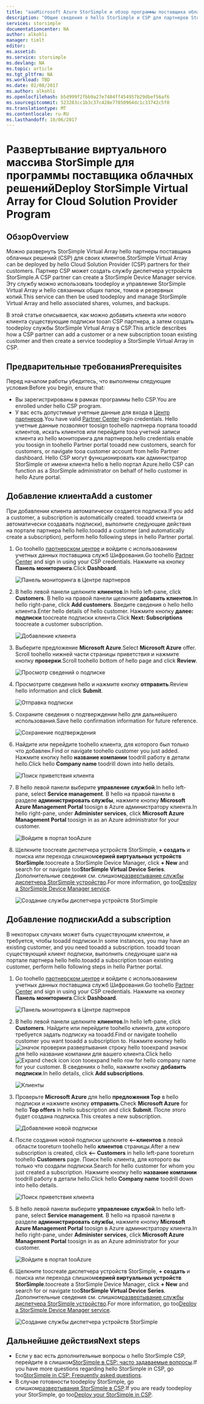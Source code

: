 ```yaml
---
title: "aaaMicrosoft Azure StorSimple и обзор программы поставщика облачных решений | Документы Microsoft"
description: "Общие сведения о hello StorSimple и CSP для партнеров StorSimple."
services: storsimple
documentationcenter: NA
author: alkohli
manager: timlt
editor: 
ms.assetid: 
ms.service: storsimple
ms.devlang: NA
ms.topic: article
ms.tgt_pltfrm: NA
ms.workload: TBD
ms.date: 02/08/2017
ms.author: alkohli
ms.openlocfilehash: b5d999f2fbb9a27e7404ff454957b29dbef56af6
ms.sourcegitcommit: 523283cc1b3c37c428e77850964dc1c33742c5f0
ms.translationtype: MT
ms.contentlocale: ru-RU
ms.lasthandoff: 10/06/2017
---
```

# <a name="deploy-storsimple-virtual-array-for-cloud-solution-provider-program"></a><span data-ttu-id="66a86-103">Развертывание виртуального массива StorSimple для программы поставщика облачных решений</span><span class="sxs-lookup"><span data-stu-id="66a86-103">Deploy StorSimple Virtual Array for Cloud Solution Provider Program</span></span>

## <a name="overview"></a><span data-ttu-id="66a86-104">Обзор</span><span class="sxs-lookup"><span data-stu-id="66a86-104">Overview</span></span>

<span data-ttu-id="66a86-105">Можно развернуть StorSimple Virtual Array hello партнеры поставщика облачных решений (CSP) для своих клиентов.</span><span class="sxs-lookup"><span data-stu-id="66a86-105">StorSimple Virtual Array can be deployed by hello Cloud Solution Provider (CSP) partners for their customers.</span></span> <span data-ttu-id="66a86-106">Партнер CSP может создать службу диспетчера устройств StorSimple.</span><span class="sxs-lookup"><span data-stu-id="66a86-106">A CSP partner can create a StorSimple Device Manager service.</span></span> <span data-ttu-id="66a86-107">Эту службу можно использовать toodeploy и управление StorSimple Virtual Array и hello связанных общих папок, томов и резервных копий.</span><span class="sxs-lookup"><span data-stu-id="66a86-107">This service can then be used toodeploy and manage StorSimple Virtual Array and hello associated shares, volumes, and backups.</span></span>

<span data-ttu-id="66a86-108">В этой статье описывается, как можно добавить клиента или нового клиента существующие подписки tooan CSP партнера, а затем создать toodeploy службы StorSimple Virtual Array в CSP.</span><span class="sxs-lookup"><span data-stu-id="66a86-108">This article describes how a CSP partner can add a customer or a new subscription tooan existing customer and then create a service toodeploy a StorSimple Virtual Array in CSP.</span></span>

## <a name="prerequisites"></a><span data-ttu-id="66a86-109">Предварительные требования</span><span class="sxs-lookup"><span data-stu-id="66a86-109">Prerequisites</span></span>

<span data-ttu-id="66a86-110">Перед началом работы убедитесь, что выполнены следующие условия:</span><span class="sxs-lookup"><span data-stu-id="66a86-110">Before you begin, ensure that:</span></span>

- <span data-ttu-id="66a86-111">Вы зарегистрированы в рамках программы hello CSP.</span><span class="sxs-lookup"><span data-stu-id="66a86-111">You are enrolled under hello CSP program.</span></span>
- <span data-ttu-id="66a86-112">У вас есть допустимые учетные данные для входа в [Центр партнеров](http://partnercenter.microsoft.com/).</span><span class="sxs-lookup"><span data-stu-id="66a86-112">You have valid [Partner Center](http://partnercenter.microsoft.com/) login credentials.</span></span> <span data-ttu-id="66a86-113">Hello учетные данные позволяют toosign toohello партнера портала tooadd клиентов, искать клиентов или перейдите tooa учетной записи клиента из hello мониторинга для партнеров.</span><span class="sxs-lookup"><span data-stu-id="66a86-113">hello credentials enable you toosign in toohello Partner portal tooadd new customers, search for customers, or navigate tooa customer account from hello Partner dashboard.</span></span> <span data-ttu-id="66a86-114">Hello CSP могут функционировать как администратор StorSimple от имени клиента hello в hello портал Azure.</span><span class="sxs-lookup"><span data-stu-id="66a86-114">hello CSP can function as a StorSimple administrator on behalf of hello customer in hello Azure portal.</span></span>
                             
## <a name="add-a-customer"></a><span data-ttu-id="66a86-115">Добавление клиента</span><span class="sxs-lookup"><span data-stu-id="66a86-115">Add a customer</span></span>

<span data-ttu-id="66a86-116">При добавлении клиента автоматически создается подписка.</span><span class="sxs-lookup"><span data-stu-id="66a86-116">If you add a customer, a subscription is automatically created.</span></span> <span data-ttu-id="66a86-117">tooadd клиента (и автоматически создавать подписки), выполните следующие действия на портале партнера hello hello.</span><span class="sxs-lookup"><span data-stu-id="66a86-117">tooadd a customer (and automatically create a subscription), perform hello following steps in hello Partner portal.</span></span>

1. <span data-ttu-id="66a86-118">Go toohello [партнерском центре](http://partnercenter.microsoft.com/) и войдите с использованием учетных данных поставщика служб Шифрования.</span><span class="sxs-lookup"><span data-stu-id="66a86-118">Go toohello [Partner Center](http://partnercenter.microsoft.com/) and sign in using your CSP credentials.</span></span> <span data-ttu-id="66a86-119">Нажмите на кнопку **Панель мониторинга**.</span><span class="sxs-lookup"><span data-stu-id="66a86-119">Click **Dashboard**.</span></span>

     ![Панель мониторинга в Центре партнеров](./media/storsimple-partner-csp-deploy/image1.png)
                              
2. <span data-ttu-id="66a86-121">В hello левой панели щелкните **клиентов**.</span><span class="sxs-lookup"><span data-stu-id="66a86-121">In hello left-pane, click **Customers**.</span></span> <span data-ttu-id="66a86-122">В hello на правой панели щелкните **добавить клиентов**.</span><span class="sxs-lookup"><span data-stu-id="66a86-122">In hello right-pane, click **Add customers**.</span></span> <span data-ttu-id="66a86-123">Введите сведения о hello hello клиента.</span><span class="sxs-lookup"><span data-stu-id="66a86-123">Enter hello details of hello customer.</span></span> <span data-ttu-id="66a86-124">Нажмите кнопку **далее: подписки** toocreate подписки клиента.</span><span class="sxs-lookup"><span data-stu-id="66a86-124">Click **Next: Subscriptions** toocreate a customer subscription.</span></span>

    ![Добавление клиента](./media/storsimple-partner-csp-deploy/image2.png)

3.  <span data-ttu-id="66a86-126">Выберите предложение **Microsoft Azure**.</span><span class="sxs-lookup"><span data-stu-id="66a86-126">Select **Microsoft Azure** offer.</span></span> <span data-ttu-id="66a86-127">Scroll toohello нижней части страницы приветствия и нажмите кнопку **проверки**.</span><span class="sxs-lookup"><span data-stu-id="66a86-127">Scroll toohello bottom of hello page and click **Review**.</span></span>

    ![Просмотр сведений о подписке](./media/storsimple-partner-csp-deploy/image3.png)
                              
4. <span data-ttu-id="66a86-129">Просмотрите сведения hello и нажмите кнопку **отправить**.</span><span class="sxs-lookup"><span data-stu-id="66a86-129">Review hello information and click **Submit**.</span></span>

    ![Отправка подписки](./media/storsimple-partner-csp-deploy/image4.png)

5. <span data-ttu-id="66a86-131">Сохраните сведения о подтверждении hello для дальнейшего использования.</span><span class="sxs-lookup"><span data-stu-id="66a86-131">Save hello confirmation information for future reference.</span></span>

    ![Сохранение подтверждения](./media/storsimple-partner-csp-deploy/image5.png)

6. <span data-ttu-id="66a86-133">Найдите или перейдите toohello клиента, для которого был только что добавлен.</span><span class="sxs-lookup"><span data-stu-id="66a86-133">Find or navigate toohello customer you just added.</span></span> <span data-ttu-id="66a86-134">Нажмите кнопку hello **название компании** toodrill работу в детали hello.</span><span class="sxs-lookup"><span data-stu-id="66a86-134">Click hello **Company name** toodrill down into hello details.</span></span>

    ![Поиск приветствия клиента](./media/storsimple-partner-csp-deploy/image6.png)  

7. <span data-ttu-id="66a86-136">В hello левой панели выберите **управление службой**.</span><span class="sxs-lookup"><span data-stu-id="66a86-136">In hello left-pane, select **Service management**.</span></span> <span data-ttu-id="66a86-137">В hello на правой панели в разделе **администрировать службы**, нажмите кнопку **Microsoft Azure Management Portal** toosign в Azure администратору клиента.</span><span class="sxs-lookup"><span data-stu-id="66a86-137">In hello right-pane, under **Administer services**, click **Microsoft Azure Management Portal** toosign in as an Azure administrator for your customer.</span></span>

    ![Войдите в портал tooAzure](./media/storsimple-partner-csp-deploy/image9.png)

8. <span data-ttu-id="66a86-139">Щелкните toocreate диспетчера устройств StorSimple, **+ создать** и поиска или перехода слишком**серией виртуальных устройств StorSimple**.</span><span class="sxs-lookup"><span data-stu-id="66a86-139">toocreate a StorSimple Device Manager, click **+ New** and search for or navigate too**StorSimple Virtual Device Series**.</span></span> <span data-ttu-id="66a86-140">Дополнительные сведения см. слишком[развертывание службы диспетчера StorSimple устройство](storsimple-virtual-array-manage-service.md).</span><span class="sxs-lookup"><span data-stu-id="66a86-140">For more information, go too[Deploy a StorSimple Device Manager service](storsimple-virtual-array-manage-service.md).</span></span>

    ![Создание службы диспетчера устройств StorSimple](./media/storsimple-partner-csp-deploy/image8.png)


## <a name="add-a-subscription"></a><span data-ttu-id="66a86-142">Добавление подписки</span><span class="sxs-lookup"><span data-stu-id="66a86-142">Add a subscription</span></span>

<span data-ttu-id="66a86-143">В некоторых случаях может быть существующим клиентом, и требуется, чтобы tooadd подписки.</span><span class="sxs-lookup"><span data-stu-id="66a86-143">In some instances, you may have an existing customer, and you need tooadd a subscription.</span></span> <span data-ttu-id="66a86-144">tooadd tooan существующий клиент подписки, выполнить следующие шаги на портале партнера hello hello.</span><span class="sxs-lookup"><span data-stu-id="66a86-144">tooadd a subscription tooan existing customer, perform hello following steps in hello Partner portal.</span></span>

1. <span data-ttu-id="66a86-145">Go toohello [партнерском центре](http://partnercenter.microsoft.com/) и войдите с использованием учетных данных поставщика служб Шифрования.</span><span class="sxs-lookup"><span data-stu-id="66a86-145">Go toohello [Partner Center](http://partnercenter.microsoft.com/) and sign in using your CSP credentials.</span></span> <span data-ttu-id="66a86-146">Нажмите на кнопку **Панель мониторинга**.</span><span class="sxs-lookup"><span data-stu-id="66a86-146">Click **Dashboard**.</span></span>

     ![Панель мониторинга в Центре партнеров](./media/storsimple-partner-csp-deploy/image1.png)
                              
2. <span data-ttu-id="66a86-148">В hello левой панели щелкните **клиентов**.</span><span class="sxs-lookup"><span data-stu-id="66a86-148">In hello left-pane, click **Customers**.</span></span> <span data-ttu-id="66a86-149">Найдите или перейдите toohello клиента, для которого требуется задать подписку на tooadd.</span><span class="sxs-lookup"><span data-stu-id="66a86-149">Find or navigate toohello customer you want tooadd a subscription to.</span></span> <span data-ttu-id="66a86-150">Нажмите кнопку hello ![значок проверки развертывания](./media/storsimple-partner-csp-deploy/expand_pane_icon.png) строку hello tooexpand значок для hello название компании для вашего клиента.</span><span class="sxs-lookup"><span data-stu-id="66a86-150">Click hello ![Expand check icon](./media/storsimple-partner-csp-deploy/expand_pane_icon.png) icon tooexpand hello row for hello company name for your customer.</span></span> <span data-ttu-id="66a86-151">В сведениях о hello, нажмите кнопку **добавить подписки**.</span><span class="sxs-lookup"><span data-stu-id="66a86-151">In hello details, click **Add subscriptions**.</span></span>

    ![Клиенты](./media/storsimple-partner-csp-deploy/image10.png)

3. <span data-ttu-id="66a86-153">Проверьте **Microsoft Azure** для hello **предложения Top** в hello подписки и нажмите кнопку **отправить**.</span><span class="sxs-lookup"><span data-stu-id="66a86-153">Check **Microsoft Azure** for hello **Top offers** in hello subscription and click **Submit**.</span></span> <span data-ttu-id="66a86-154">После этого будет создана подписка.</span><span class="sxs-lookup"><span data-stu-id="66a86-154">This creates a new subscription.</span></span>

    ![Добавление новой подписки](./media/storsimple-partner-csp-deploy/image11.png)

6. <span data-ttu-id="66a86-156">После создания новой подписки щелкните **<--клиентов** в левой области tooreturn toohello hello **клиентов** страницы.</span><span class="sxs-lookup"><span data-stu-id="66a86-156">After a new subscription is created, click **<-- Customers** in hello left-pane tooreturn toohello **Customers** page.</span></span> <span data-ttu-id="66a86-157">Поиск hello клиента, для которого вы только что создали подписки.</span><span class="sxs-lookup"><span data-stu-id="66a86-157">Search for hello customer for whom you just created a subscription.</span></span> <span data-ttu-id="66a86-158">Нажмите кнопку hello **название компании** toodrill работу в детали hello.</span><span class="sxs-lookup"><span data-stu-id="66a86-158">Click hello **Company name** toodrill down into hello details.</span></span>

    ![Поиск приветствия клиента](./media/storsimple-partner-csp-deploy/image6.png)  

7. <span data-ttu-id="66a86-160">В hello левой панели выберите **управление службой**.</span><span class="sxs-lookup"><span data-stu-id="66a86-160">In hello left-pane, select **Service management**.</span></span> <span data-ttu-id="66a86-161">В hello на правой панели в разделе **администрировать службы**, нажмите кнопку **Microsoft Azure Management Portal** toosign в Azure администратору клиента.</span><span class="sxs-lookup"><span data-stu-id="66a86-161">In hello right-pane, under **Administer services**, click **Microsoft Azure Management Portal** toosign in as an Azure administrator for your customer.</span></span>

    ![Войдите в портал tooAzure](./media/storsimple-partner-csp-deploy/image9.png)

8. <span data-ttu-id="66a86-163">Щелкните toocreate диспетчера устройств StorSimple, **+ создать** и поиска или перехода слишком**серией виртуальных устройств StorSimple**.</span><span class="sxs-lookup"><span data-stu-id="66a86-163">toocreate a StorSimple Device Manager, click **+ New** and search for or navigate too**StorSimple Virtual Device Series**.</span></span> <span data-ttu-id="66a86-164">Дополнительные сведения см. слишком[развертывание службы диспетчера StorSimple устройство](storsimple-virtual-array-manage-service.md).</span><span class="sxs-lookup"><span data-stu-id="66a86-164">For more information, go too[Deploy a StorSimple Device Manager service](storsimple-virtual-array-manage-service.md).</span></span>

    ![Создание службы диспетчера устройств StorSimple](./media/storsimple-partner-csp-deploy/image8.png)

## <a name="next-steps"></a><span data-ttu-id="66a86-166">Дальнейшие действия</span><span class="sxs-lookup"><span data-stu-id="66a86-166">Next steps</span></span>

- <span data-ttu-id="66a86-167">Если у вас есть дополнительные вопросы о hello StorSimple CSP, перейдите в слишком[StorSimple в CSP: часто задаваемые вопросы](storsimple-partner-csp-faq.md).</span><span class="sxs-lookup"><span data-stu-id="66a86-167">If you have more questions regarding hello StorSimple in CSP, go too[StorSimple in CSP: Frequently asked questions](storsimple-partner-csp-faq.md).</span></span>
- <span data-ttu-id="66a86-168">В случае готовности toodeploy StorSimple, go слишком[развертывания StorSimple в CSP](storsimple-partner-csp-deploy.md).</span><span class="sxs-lookup"><span data-stu-id="66a86-168">If you are ready toodeploy your StorSimple, go too[Deploy your StorSimple in CSP](storsimple-partner-csp-deploy.md).</span></span>
